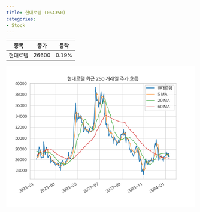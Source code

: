 ```yaml
---
title: 현대로템 (064350)
categories:
- Stock
---
```


|종목|종가|등락|
|----|----|----|
|현대로템|26600|0.19%|

<!-- more -->

![064350](/assets/images/stock/064350.png)